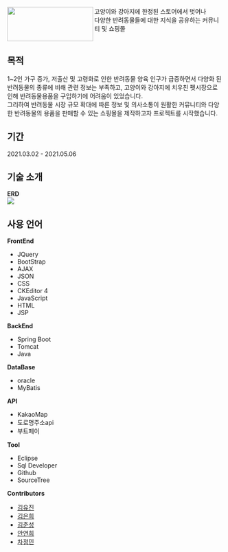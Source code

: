 <img src="https://user-images.githubusercontent.com/68797467/119070831-b0eee500-ba23-11eb-93fa-2a6f9088941d.png" width="200px" height="80px" align="left">고양이와 강아지에 한정된 스토어에서 벗어나<br> 다양한 반려동물들에 대한 지식을 공유하는 커뮤니티 및 쇼핑몰
<br clear="left">
## 목적
1~2인 가구 증가, 저출산 및 고령화로 인한 반려동물 양육 인구가 급증하면서 다양화 된 반려동물의 종류에 비해 관련 정보는 부족하고, 고양이와 강아지에 치우친 펫시장으로 인해 반려동물용품을 구입하기에 어려움이 있었습니다.<br>
그리하여 반려동물 시장 규모 확대에 따른 정보 및 의사소통이 원활한 커뮤니티와 다양한 반려동물의 용품을 판매할 수 있는 쇼핑몰을 제작하고자 프로젝트를 시작했습니다.
## 기간
2021.03.02 - 2021.05.06
## 기술 소개
**ERD** <br><img src="https://user-images.githubusercontent.com/68797467/121521890-8941da00-ca2f-11eb-93d4-00d08b3735d9.png">
## 사용 언어
**FrontEnd**
+ JQuery
+ BootStrap
+ AJAX
+ JSON
+ CSS
+ CKEditor 4
+ JavaScript
+ HTML
+ JSP

**BackEnd**
+ Spring Boot
+ Tomcat
+ Java

**DataBase**
+ oracle
+ MyBatis

**API**
+ KakaoMap
+ 도로명주소api
+ 부트페이

**Tool**
+ Eclipse
+ Sql Developer
+ Github
+ SourceTree

**Contributors**
+ [김유진](https://github.com/chiroxxx)
+ [김은희](https://github.com/eeeuniee)
+ [김준성](https://github.com/eril1024)
+ [안연희](https://github.com/yeanhee-hub)
+ [차정민](https://github.com/jungmincha)

